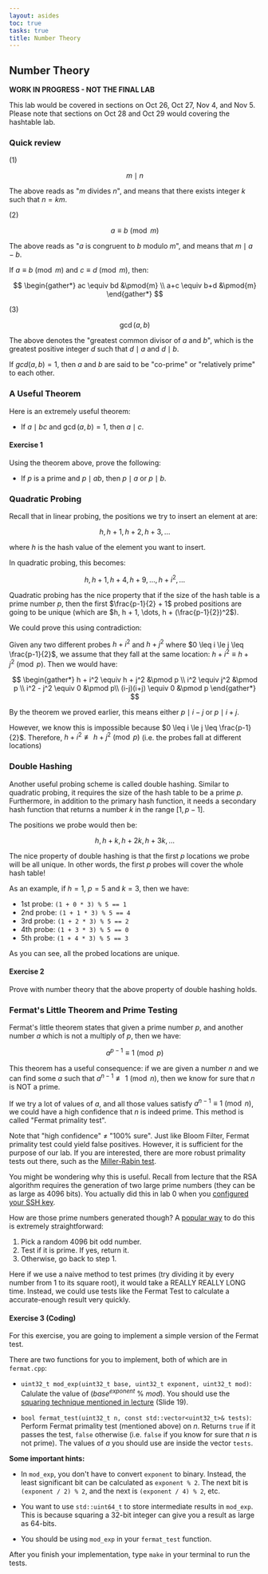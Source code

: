 ```yaml
---
layout: asides
toc: true
tasks: true
title: Number Theory
---
```


## Number Theory

**WORK IN PROGRESS - NOT THE FINAL LAB**

This lab would be covered in sections on Oct 26, Oct 27, Nov 4, and Nov 5. Please note that sections on Oct 28 and Oct 29 would covering the hashtable lab.

### Quick review

(1)

$$m \mid n$$

The above reads as "$m$ divides $n$", and means that there exists integer $k$ such that $n = km$.

(2)

$$a \equiv b \pmod{m}$$

The above reads as "$a$ is congruent to $b$ modulo $m$", and means that $m \mid a - b$.

If $a \equiv b \pmod{m}$ and $c \equiv d \pmod{m}$, then:

$$
\begin{gather*}
   ac \equiv bd &\pmod{m} \\
   a+c \equiv b+d &\pmod{m}
\end{gather*}
$$

(3)

$$\gcd(a, b)$$

The above denotes the "greatest common divisor of $a$ and $b$", which is the greatest positive integer $d$ such that $d \mid a$ and $d \mid b$.

If $gcd(a, b)=1$, then $a$ and $b$ are said to be "co-prime" or "relatively prime" to each other.


### A Useful Theorem

Here is an extremely useful theorem:

* If $a \mid bc$ and $\gcd(a, b)=1$, then $a \mid c$.

#### Exercise 1

Using the theorem above, prove the following:

* If $p$ is a prime and $p \mid ab$, then $p \mid a$ or $p \mid b$.

### Quadratic Probing

Recall that in linear probing, the positions we try to insert an element at are: 

$$h, h + 1, h + 2, h + 3, \dots$$

where $h$ is the hash value of the element you want to insert.

In quadratic probing, this becomes:

$$h, h + 1, h + 4, h + 9, \dots, h + i^2, \dots$$

Quadratic probing has the nice property that if the size of the hash table is a prime number $p$, then the first $\frac{p-1}{2} + 1$ probed positions are going to be unique (which are $h, h + 1, \dots, h + (\frac{p-1}{2})^2$).

We could prove this using contradiction:

Given any two different probes $h + i^2$ and $h + j^2$ where $0 \leq i \le j \leq \frac{p-1}{2}$, we assume that they fall at the same location: $h + i^2 \equiv h + j^2 \pmod p$. Then we would have:

$$
\begin{gather*}
h + i^2 \equiv h + j^2 &\pmod p \\
i^2 \equiv j^2 &\pmod p \\
i^2 - j^2 \equiv 0 &\pmod p\\
(i-j)(i+j) \equiv 0 &\pmod p
\end{gather*}
$$

By the theorem we proved earlier, this means either $p \mid i-j$ or $p \mid i+j$.

However, we know this is impossible because $0 \leq i \le j \leq \frac{p-1}{2}$. Therefore, $h + i^2 \not \equiv h + j^2 \pmod p$ (i.e. the probes fall at different locations)

### Double Hashing

Another useful probing scheme is called double hashing. Similar to quadratic probing, it requires the size of the hash table to be a prime $p$. Furthermore, in addition to the primary hash function, it needs a secondary hash function that returns a number $k$ in the range $[1, p-1]$.

The positions we probe would then be:

$$h, h+k, h+2k, h+3k, \dots$$

The nice property of double hashing is that the first $p$ locations we probe will be all unique. In other words, the first $p$ probes will cover the whole hash table!

As an example, if $h=1$, $p=5$ and $k=3$, then we have:

   * 1st probe: `(1 + 0 * 3) % 5 == 1`
   * 2nd probe: `(1 + 1 * 3) % 5 == 4`
   * 3rd probe: `(1 + 2 * 3) % 5 == 2`
   * 4th probe: `(1 + 3 * 3) % 5 == 0`
   * 5th probe: `(1 + 4 * 3) % 5 == 3`

As you can see, all the probed locations are unique.

#### Exercise 2

Prove with number theory that the above property of double hashing holds.


### Fermat's Little Theorem and Prime Testing

Fermat's little theorem states that given a prime number $p$, and another number $a$ which is not a multiply of $p$, then we have:

$$a^{p-1} \equiv 1 \pmod{p}$$

This theorem has a useful consequence: if we are given a number $n$ and we can find some $a$ such that $a^{n-1} \not \equiv 1 \pmod{n}$, then we know for sure that $n$ is NOT a prime.

If we try a lot of values of $a$, and all those values satisfy $a^{n-1} \equiv 1 \pmod{n}$, we could have a high confidence that $n$ is indeed prime. This method is called "Fermat primality test".

Note that "high confidence" $\neq$ "100% sure". Just like Bloom Filter, Fermat primality test could yield false positives. However, it is sufficient for the purpose of our lab. If you are interested, there are more robust primality tests out there, such as the [Miller-Rabin test](https://en.wikipedia.org/wiki/Miller%E2%80%93Rabin_primality_test).

You might be wondering why this is useful. Recall from lecture that the RSA algorithm requires the generation of two large prime numbers (they can be as large as 4096 bits). You actually did this in lab 0 when you [configured your SSH key](https://bytes.usc.edu/cs104/labs/lab0/#configuring-an-ssh-key).

How are those prime numbers generated though? A [popular way](https://crypto.stackexchange.com/q/1970/85400) to do this is extremely straightforward:

 1. Pick a random 4096 bit odd number.
 2. Test if it is prime. If yes, return it.
 3. Otherwise, go back to step 1.

Here if we use a naive method to test primes (try dividing it by every number from 1 to its square root), it would take a REALLY REALLY LONG time. Instead, we could use tests like the Fermat Test to calculate a accurate-enough result very quickly.

#### Exercise 3 (Coding)

For this exercise, you are going to implement a simple version of the Fermat test.

There are two functions for you to implement, both of which are in `fermat.cpp`:

   * `uint32_t mod_exp(uint32_t base, uint32_t exponent, uint32_t mod)`: Calulate the value of $(base^{exponent}$ % $mod)$. You should use the [squaring technique mentioned in lecture](https://ee.usc.edu/~redekopp/cs104/slides/L19_NumberTheory.pdf) (Slide 19).

   * `bool fermat_test(uint32_t n, const std::vector<uint32_t>& tests)`: Perform Fermat primality test (mentioned above) on $n$. Returns `true` if it passes the test, `false` otherwise (i.e. `false` if you know for sure that $n$ is not prime). The values of $a$ you should use are inside the vector `tests`.

**Some important hints:**

   * In `mod_exp`, you don't have to convert `exponent` to binary. Instead, the least significant bit can be calculated as `exponent % 2`. The next bit is `(exponent / 2) % 2`, and the next is `(exponent / 4) % 2`, etc.

   * You want to use `std::uint64_t` to store intermediate results in `mod_exp`. This is because squaring a 32-bit integer can give you a result as large as 64-bits.

   * You should be using `mod_exp` in your `fermat_test` function.

After you finish your implementation, type `make` in your terminal to run the tests.